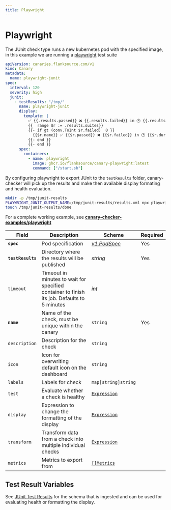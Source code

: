 ```yaml
---
title: Playwright
---
```


# <Icon name="playwright"/> Playwright

The JUnit check type runs a new kubernetes pod with the specified image, in this example we are running a [playwright](https://playwright.dev/) test suite

```yaml
apiVersion: canaries.flanksource.com/v1
kind: Canary
metadata:
  name: playwright-junit
spec:
  interval: 120
  severity: high
  junit:
    - testResults: "/tmp/"
      name: playwright-junit
      display:
        template: |
          ✅ {{.results.passed}} ❌ {{.results.failed}} in 🕑 {{.results.duration}}
          {{  range $r := .results.suites}}
          {{- if gt (conv.ToInt $r.failed)  0 }}
            {{$r.name}} ✅ {{$r.passed}} ❌ {{$r.failed}} in 🕑 {{$r.duration}}
          {{- end }}
          {{- end }}
      spec:
        containers:
          - name: playwright
            image: ghcr.io/flanksource/canary-playwright:latest
            command: ["/start.sh"]
```

By configuring playwright to export JUnit to the `testResults` folder, canary-checker will pick up the results and make then available display formating and health evaluation.

```bash title="start.sh"
mkdir -p /tmp/junit-results
PLAYWRIGHT_JUNIT_OUTPUT_NAME=/tmp/junit-results/results.xml npx playwright test --project=chromium --reporter=junit
touch /tmp/junit-results/done
```

For a complete working example, see **[canary-checker-examples/playwright](https://github.com/flanksource/canary-checker-examples/tree/main/playwright)**

| Field | Description | Scheme | Required |
| ----- | ----------- | ------ | -------- |
| **`spec`** | Pod specification | [*v1.PodSpec*](https://kubernetes.io/docs/reference/generated/kubernetes-api/v1.20/#podspec-v1-core) | Yes |
| **`testResults`** | Directory where the results will be published | *string* | Yes |
| `timeout` | Timeout in minutes to wait for specified container to finish its job. Defaults to 5 minutes | *int* |  |
| **`name`**    | Name of the check, must be unique within the canary         | `string`                                     | Yes      |
| `description` | Description for the check                                   | `string`                                     |          |
| `icon`        | Icon for overwriting default icon on the dashboard          | `string`                                     |          |
| `labels`      | Labels for check                                            | `map[string]string`                          |          |
| `test`        | Evaluate whether a check is healthy                         | [`Expression`](/concepts/health-evaluation)  |          |
| `display`     | Expression to change the formatting of the display          | [`Expression`](/concepts/display-formatting) |          |
| `transform`   | Transform data from a check into multiple individual checks | [`Expression`](/concepts/transforms)          |          |
| `metrics`     | Metrics to export from                                      | [`[]Metrics`](/concepts/metrics-exporter)    |          |

## Test Result Variables

See [JUnit Test Results](./junit##test-result-variables) for the schema that is ingested and can be used for evaluating health or formatting the display.
